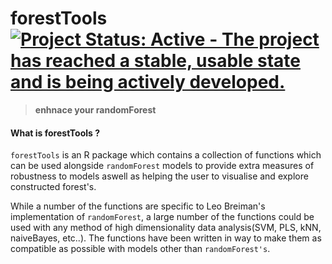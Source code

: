 
# forestTools [![Project Status: Active - The project has reached a stable, usable state and is being actively developed.](http://www.repostatus.org/badges/latest/active.svg)](http://www.repostatus.org/#active)
 > __enhnace your randomForest__

#### What is forestTools ?

`forestTools` is an R package which contains a collection of functions which can be used alongside `randomForest` models to provide extra measures of robustness to models aswell as helping the user to visualise and explore constructed forest's.

While a number of the functions are specific to Leo Breiman's implementation of `randomForest`, a large number of the functions could be used with any method of high dimensionality data analysis(SVM, PLS, kNN, naiveBayes, etc..). The functions have been written in way to make them as compatible as possible with models other than `randomForest's`.
